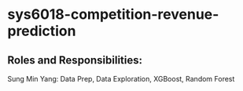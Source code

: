 # sys6018-competition-revenue-prediction

## Roles and Responsibilities:
Sung Min Yang: Data Prep, Data Exploration, XGBoost, Random Forest
